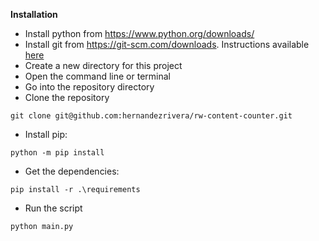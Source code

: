 **Installation**

- Install python from https://www.python.org/downloads/
- Install git from https://git-scm.com/downloads. Instructions available [here](https://www.linode.com/docs/development/version-control/how-to-install-git-on-linux-mac-and-windows/)
- Create a new directory for this project 
- Open the command line or terminal
- Go into the repository directory
- Clone the repository 

```
git clone git@github.com:hernandezrivera/rw-content-counter.git
```
- Install pip: 
```
python -m pip install
```
- Get the dependencies: 
```
pip install -r .\requirements
```
- Run the script 
```
python main.py
```
